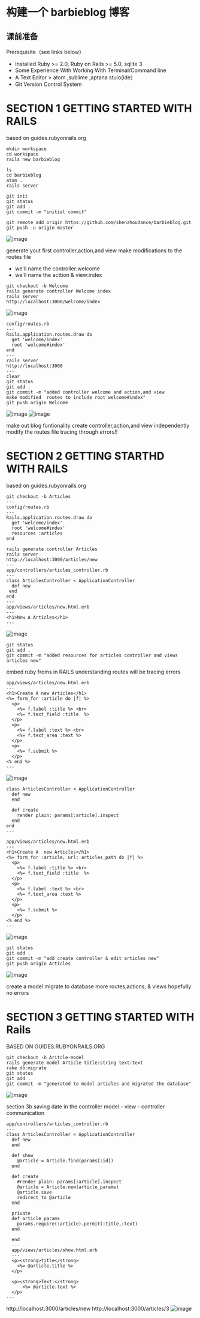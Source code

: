 # 构建一个 barbieblog 博客

## 课前准备

Prerequisite（see links below）

+ Installed Ruby >= 2.0, Ruby on Rails >= 5.0, sqlite 3
+ Some Experience With Working With Terminal/Command line
+ A Text Editor > atom ,sublime ,aptana stuio(ide）
+ Git Version Control System

# SECTION 1 GETTING STARTED WITH RAILS
based on guides.rubyonrails.org

```
mkdir workspace
cd workspace
rails new barbieblog

ls
cd barbieblog
atom .
rails server

git init
git status
git add .
git commit -m "initial commit"

git remote add origin https://github.com/shenzhoudance/barbieblog.git
git push -u origin master
```
![image](https://ws3.sinaimg.cn/large/006tNc79gy1fq45qbb7uij30wk0qm17q.jpg)


generate yout first controller,action,and view
make modifications to the routes file

+ we'll name the controller:welcome
+ we'll name the acttion & view:index

```
git checkout -b Welcome
rails generate controller Welcome index
rails server
http://localhost:3000/welcome/index
```
![image](https://ws2.sinaimg.cn/large/006tNc79gy1fq4613xu60j30qw09gwf8.jpg)
```
config/routes.rb
---
Rails.application.routes.draw do
  get 'welcome/index'
  root 'welcome#index'
end
---
rails server
http://localhost:3000
---
clear
git status
git add .
git commit -m "added controller welcome and action,and view
make modified  routes to include root welcome#index"
git push origin Welcome
```
![image](https://ws3.sinaimg.cn/large/006tNc79gy1fq463pfjf9j30oy0a63z3.jpg)
![image](https://ws4.sinaimg.cn/large/006tNc79gy1fq468w3tblj31hm0xown3.jpg)

make out blog funtionality
create controller,action,and view independently
modify the routes file
tracing through errors!!

# SECTION 2 GETTING STARTHD WITH RAILS
based on guides.rubyonrails.org
```
git checkout -b Articles
---
config/routes.rb
---
Rails.application.routes.draw do
  get 'welcome/index'
  root 'welcome#index'
  resources :articles
end

rails generate controller Articles
rails server
http://localhost:3000/articles/new
---
app/controllers/articles_controller.rb
---
class ArticlesController < ApplicationController
  def new
 end
end
---
app/views/articles/new.html.erb
---
<h1>New A Articles</h1>
---
```
![image](https://ws2.sinaimg.cn/large/006tNc79gy1fq46osf75yj30im062mxi.jpg)

```
git status
git add .
git commit -m "added resources for articles controller and views articles new"
```

embed ruby
froms in RAILS
understanding routes
will be tracing errors

```
app/views/articles/new.html.erb
---
<h1>Create A new Articles</h1>
<%= form_for :article do |f| %>
  <p>
    <%= f.label :title %> <br>
    <%= f.text_field :title  %>
  </p>
  <p>
    <%= f.label :text %> <br>
    <%= f.text_area :text %>
  </p>
  <p>
    <%= f.submit %>
  </p>
<% end %>
---
```
![image](https://ws1.sinaimg.cn/large/006tNc79gy1fq47clraxxj30sy0dmwfb.jpg)

```
class ArticlesController < ApplicationController
  def new
  end

  def create
    render plain: params[:article].inspect
  end
end
---

app/views/articles/new.html.erb
---
<h1>Create A  new Articles</h1>
<%= form_for :article, url: articles_path do |f| %>
  <p>
    <%= f.label :title %> <br>
    <%= f.text_field :title  %>
  </p>
  <p>
    <%= f.label :text %> <br>
    <%= f.text_area :text %>
  </p>
  <p>
    <%= f.submit %>
  </p>
<% end %>
---
```
![image](https://ws3.sinaimg.cn/large/006tNc79gy1fq47lo5e00j319a078dgt.jpg)

```
git status
git add .
git commit -m "add create controller & edit articles new"
git push origin Articles
```
![image](https://ws1.sinaimg.cn/large/006tNc79gy1fq47px9jrtj31fi0vq10h.jpg)


create a model
migrate to database
more routes,actions, & views
hopefully no errors

# SECTION 3 GETTING STARTED WITH Rails
BASED ON GUIDES.RUBYONRAILS.ORG

```
git checkout -b Aritcle-model
rails generate model Article title:string text:text
rake db:migrate
git status
git add .
git commit -m "generated to model articles and migrated the database"
```
![image](https://ws4.sinaimg.cn/large/006tNc79gy1fq4ag67mtaj31kw10vguz.jpg)

section 3b
saving date in the controller
model - view - controller
communication
```
app/controllers/articles_controller.rb
---
class ArticlesController < ApplicationController
  def new
  end

  def show
    @article = Article.find(params[:id])
  end

  def create
    #render plain: params[:article].inspect
    @article = Article.new(article_params)
    @article.save
    redirect_to @article
  end

  private
  def article_params
    params.require(:article).permit(:title,:text)
  end

  end
  ---
  app/views/articles/show.html.erb
  ---
  <p><strong>title</strong>
    <%= @article.title %>
  </p>

  <p><strong>Text:</strong>
      <%= @article.text %>
  </p>
---
```
http://localhost:3000/articles/new
http://localhost:3000/articles/3
![image](https://ws4.sinaimg.cn/large/006tNc79gy1fq4aw1bt7xj30lk0723z4.jpg)
```
```
